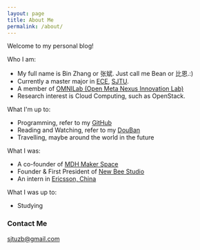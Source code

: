 ```yaml
---
layout: page
title: About Me
permalink: /about/
---
```


Welcome to my personal blog!

Who I am:

* My full name is Bin Zhang or 张斌. Just call me Bean or 比恩.:)
* Currently a master major in [ECE](http://ee.sjtu.edu.cn/EN/Default.aspx), [SJTU](http://en.sjtu.edu.cn/).
* A member of [OMNILab (Open Meta Nexus Innovation Lab)](http://omnilab.sjtu.edu.cn/)
* Research interest is Cloud Computing, such as OpenStack.

What I'm up to:

* Programming, refer to my [GitHub](https://github.com/87boy)
* Reading and Watching, refer to my [DouBan](http://www.douban.com/people/zb87boy/)
* Travelling, maybe around the world in the future

What I was:

* A co-founder of [MDH Maker Space](http://mindahuang.org/)
* Founder & First President of [New Bee Studio](http://newbee.io/)
* An intern in [Ericsson, China](http://www.ericsson.com/cn/)

What I was up to:

* Studying

### Contact Me

[sjtuzb@gmail.com](mailto:sjtuzb@gmail.com)
